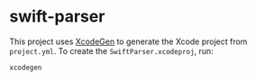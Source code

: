 # swift-parser

This project uses [XcodeGen](https://github.com/yonaskolb/XcodeGen) to generate the Xcode project from `project.yml`.
To create the `SwiftParser.xcodeproj`, run:

```bash
xcodegen
```
